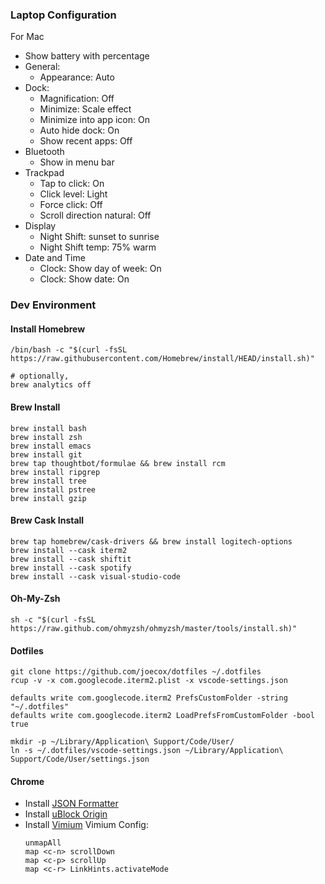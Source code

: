 ### Laptop Configuration

For Mac
* Show battery with percentage
* General:
  * Appearance: Auto
* Dock:
  * Magnification: Off
  * Minimize: Scale effect
  * Minimize into app icon: On
  * Auto hide dock: On
  * Show recent apps: Off
* Bluetooth
  * Show in menu bar
* Trackpad
  * Tap to click: On
  * Click level: Light
  * Force click: Off
  * Scroll direction natural: Off
* Display
  * Night Shift: sunset to sunrise
  * Night Shift temp: 75% warm
* Date and Time
  * Clock: Show day of week: On
  * Clock: Show date: On


### Dev Environment
#### Install Homebrew
```
/bin/bash -c "$(curl -fsSL https://raw.githubusercontent.com/Homebrew/install/HEAD/install.sh)"

# optionally,
brew analytics off
```

#### Brew Install
```
brew install bash
brew install zsh
brew install emacs
brew install git
brew tap thoughtbot/formulae && brew install rcm
brew install ripgrep
brew install tree
brew install pstree
brew install gzip
```

#### Brew Cask Install
```
brew tap homebrew/cask-drivers && brew install logitech-options
brew install --cask iterm2
brew install --cask shiftit
brew install --cask spotify
brew install --cask visual-studio-code
```

#### Oh-My-Zsh
```
sh -c "$(curl -fsSL https://raw.github.com/ohmyzsh/ohmyzsh/master/tools/install.sh)"
```

#### Dotfiles
```
git clone https://github.com/joecox/dotfiles ~/.dotfiles
rcup -v -x com.googlecode.iterm2.plist -x vscode-settings.json

defaults write com.googlecode.iterm2 PrefsCustomFolder -string "~/.dotfiles"
defaults write com.googlecode.iterm2 LoadPrefsFromCustomFolder -bool true

mkdir -p ~/Library/Application\ Support/Code/User/
ln -s ~/.dotfiles/vscode-settings.json ~/Library/Application\ Support/Code/User/settings.json
```

#### Chrome
* Install [JSON Formatter](https://github.com/callumlocke/json-formatter)
* Install [uBlock Origin](https://github.com/gorhill/uBlock)
* Install [Vimium](https://github.com/philc/vimium)
  Vimium Config:
  ```
  unmapAll
  map <c-n> scrollDown
  map <c-p> scrollUp
  map <c-r> LinkHints.activateMode
  ```
